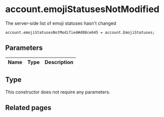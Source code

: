 # account.emojiStatusesNotModified
The server-side list of emoji statuses hasn't changed

```
account.emojiStatusesNotModified#d08ce645 = account.EmojiStatuses;
```

## Parameters
| Name | Type | Description |
| ---- | :----: | ----------- |


## Type
This constructor does not require any parameters.

## Related pages
